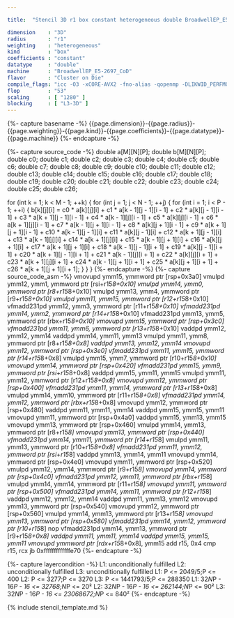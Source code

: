 ```yaml
---

title:  "Stencil 3D r1 box constant heterogeneous double BroadwellEP_E5-2697_CoD"

dimension    : "3D"
radius       : "r1"
weighting    : "heterogeneous"
kind         : "box"
coefficients : "constant"
datatype     : "double"
machine      : "BroadwellEP_E5-2697_CoD"
flavor       : "Cluster on Die"
compile_flags: "icc -O3 -xCORE-AVX2 -fno-alias -qopenmp -DLIKWID_PERFMON -Ilikwid-4.3.2/include -Llikwid-4.3.2/lib -Iheaders/dummy.c stencil_compilable.c -o stencil -llikwid"
flop         : "53"
scaling      : [ "1280" ]
blocking     : [ "L3-3D" ]
---
```


{%- capture basename -%}
{{page.dimension}}-{{page.radius}}-{{page.weighting}}-{{page.kind}}-{{page.coefficients}}-{{page.datatype}}-{{page.machine}}
{%- endcapture -%}

{%- capture source_code -%}
double a[M][N][P];
double b[M][N][P];
double c0;
double c1;
double c2;
double c3;
double c4;
double c5;
double c6;
double c7;
double c8;
double c9;
double c10;
double c11;
double c12;
double c13;
double c14;
double c15;
double c16;
double c17;
double c18;
double c19;
double c20;
double c21;
double c22;
double c23;
double c24;
double c25;
double c26;

for (int k = 1; k < M - 1; ++k) {
  for (int j = 1; j < N - 1; ++j) {
    for (int i = 1; i < P - 1; ++i) {
      b[k][j][i] =
          c0 * a[k][j][i] + c1 * a[k - 1][j - 1][i - 1] +
          c2 * a[k][j - 1][i - 1] + c3 * a[k + 1][j - 1][i - 1] +
          c4 * a[k - 1][j][i - 1] + c5 * a[k][j][i - 1] +
          c6 * a[k + 1][j][i - 1] + c7 * a[k - 1][j + 1][i - 1] +
          c8 * a[k][j + 1][i - 1] + c9 * a[k + 1][j + 1][i - 1] +
          c10 * a[k - 1][j - 1][i] + c11 * a[k][j - 1][i] +
          c12 * a[k + 1][j - 1][i] + c13 * a[k - 1][j][i] +
          c14 * a[k + 1][j][i] + c15 * a[k - 1][j + 1][i] +
          c16 * a[k][j + 1][i] + c17 * a[k + 1][j + 1][i] +
          c18 * a[k - 1][j - 1][i + 1] + c19 * a[k][j - 1][i + 1] +
          c20 * a[k + 1][j - 1][i + 1] + c21 * a[k - 1][j][i + 1] +
          c22 * a[k][j][i + 1] + c23 * a[k + 1][j][i + 1] +
          c24 * a[k - 1][j + 1][i + 1] + c25 * a[k][j + 1][i + 1] +
          c26 * a[k + 1][j + 1][i + 1];
    }
  }
}
{%- endcapture -%}
{%- capture source_code_asm -%}
vmovupd ymm15, ymmword ptr [rsp+0x3a0]
vmulpd ymm12, ymm1, ymmword ptr [rsi+r15*8+0x10]
vmulpd ymm14, ymm0, ymmword ptr [r8+r15*8+0x10]
vmulpd ymm13, ymm4, ymmword ptr [r9+r15*8+0x10]
vmulpd ymm11, ymm15, ymmword ptr [r12+r15*8+0x10]
vfmadd231pd ymm12, ymm3, ymmword ptr [r11+r15*8+0x10]
vfmadd231pd ymm14, ymm2, ymmword ptr [r14+r15*8+0x10]
vfmadd231pd ymm13, ymm5, ymmword ptr [rbx+r15*8+0x10]
vmovupd ymm15, ymmword ptr [rsp+0x3c0]
vfmadd231pd ymm11, ymm6, ymmword ptr [r13+r15*8+0x10]
vaddpd ymm12, ymm12, ymm14
vaddpd ymm14, ymm11, ymm13
vmulpd ymm11, ymm8, ymmword ptr [r8+r15*8+0x8]
vaddpd ymm13, ymm12, ymm14
vmovupd ymm12, ymmword ptr [rsp+0x3e0]
vfmadd231pd ymm11, ymm15, ymmword ptr [r14+r15*8+0x8]
vmulpd ymm15, ymm7, ymmword ptr [r10+r15*8+0x10]
vmovupd ymm14, ymmword ptr [rsp+0x420]
vfmadd231pd ymm15, ymm9, ymmword ptr [rsi+r15*8+0x8]
vaddpd ymm15, ymm11, ymm15
vmulpd ymm11, ymm12, ymmword ptr [r12+r15*8+0x8]
vmovupd ymm12, ymmword ptr [rsp+0x400]
vfmadd231pd ymm11, ymm14, ymmword ptr [r13+r15*8+0x8]
vmulpd ymm14, ymm10, ymmword ptr [r11+r15*8+0x8]
vfmadd231pd ymm14, ymm12, ymmword ptr [rbx+r15*8+0x8]
vmovupd ymm12, ymmword ptr [rsp+0x480]
vaddpd ymm11, ymm11, ymm14
vaddpd ymm15, ymm15, ymm11
vmovupd ymm11, ymmword ptr [rsp+0x4a0]
vaddpd ymm15, ymm13, ymm15
vmovupd ymm13, ymmword ptr [rsp+0x460]
vmulpd ymm14, ymm13, ymmword ptr [r8+r15*8]
vmovupd ymm13, ymmword ptr [rsp+0x440]
vfmadd231pd ymm14, ymm11, ymmword ptr [r14+r15*8]
vmulpd ymm11, ymm13, ymmword ptr [r10+r15*8+0x8]
vfmadd231pd ymm11, ymm12, ymmword ptr [rsi+r15*8]
vaddpd ymm13, ymm14, ymm11
vmovupd ymm14, ymmword ptr [rsp+0x4e0]
vmovupd ymm11, ymmword ptr [rsp+0x520]
vmulpd ymm12, ymm14, ymmword ptr [r9+r15*8]
vmovupd ymm14, ymmword ptr [rsp+0x4c0]
vfmadd231pd ymm12, ymm11, ymmword ptr [rbx+r15*8]
vmulpd ymm14, ymm14, ymmword ptr [r11+r15*8]
vmovupd ymm11, ymmword ptr [rsp+0x500]
vfmadd231pd ymm14, ymm11, ymmword ptr [r12+r15*8]
vaddpd ymm12, ymm12, ymm14
vaddpd ymm11, ymm13, ymm12
vmovupd ymm13, ymmword ptr [rsp+0x540]
vmovupd ymm12, ymmword ptr [rsp+0x560]
vmulpd ymm14, ymm13, ymmword ptr [r13+r15*8]
vmovupd ymm13, ymmword ptr [rsp+0x580]
vfmadd231pd ymm14, ymm12, ymmword ptr [r10+r15*8]
nop
vfmadd231pd ymm14, ymm13, ymmword ptr [r9+r15*8+0x8]
vaddpd ymm11, ymm11, ymm14
vaddpd ymm15, ymm15, ymm11
vmovupd ymmword ptr [rdx+r15*8+0x8], ymm15
add r15, 0x4
cmp r15, rcx
jb 0xfffffffffffffe70
{%- endcapture -%}

{%- capture layercondition -%}
L1: unconditionally fulfilled
L2: unconditionally fulfilled
L3: unconditionally fulfilled
L1: P <= 2049/5;P <= 400
L2: P <= 3277;P <= 3270
L3: P <= 1441793/5;P <= 288350
L1: 32*N*P - 16*P - 16 <= 32768;N*P <= 20²
L2: 32*N*P - 16*P - 16 <= 262144;N*P <= 90²
L3: 32*N*P - 16*P - 16 <= 23068672;N*P <= 840²
{%- endcapture -%}

{% include stencil_template.md %}
